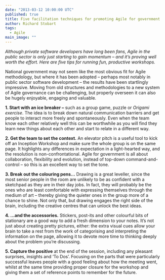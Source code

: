 ```yaml
---
date: "2013-03-12 10:00:00 UTC"
published: true
title: Five facilitation techniques for promoting Agile for government
author: Richard Stobart
tags: 
  - Agile
main_image: ""
---
```



*Although private software developers have long been fans, Agile in the public sector is only just starting to gain momentum – and it’s proving well worth the effort. Here are five tips for running fun, productive workshops.*

National government may not seem like the most obvious fit for Agile methodology, but where it has been adopted – perhaps most notably in public sector software development – the results have been startlingly impressive. Moving from old structures and methodologies to a new system of Agile governance can be challenging, but properly overseen it can also be hugely enjoyable, engaging and valuable.

**1. Start with an ice breaker –** such as a group game, puzzle or *Origami exercise*. The idea is to break down natural communication barriers and get people to interact more freely and spontaneously. Even when the team know each other relatively well this can be worthwhile as you will find they learn new things about each other and start to relate in a different way.

**2. Get the team to set the context.** An elevator pitch is a useful tool to kick off an Inception Workshop and make sure the whole group is on the same page. It highlights any differences in expectation in a light-hearted way, and the resolution is non-confrontational. Agile for government is all about collaboration, flexibility and evolution, instead of top-down command-and-control – so this is an excellent way to set the tone.

**3. Break out the colouring pens...** Drawing is a great leveller, since the most senior people in the room are unlikely to be as confident with a sketchpad as they are in their day jobs. In fact, they will probably be the ones who are least comfortable with expressing themselves through the medium of art – thereby giving the quieter ones in the group more of a chance to shine. Not only that, but drawing engages the right side of the brain, including the creative centres that can unlock the best ideas.

**4. …and the accessories.** Stickers, post-its and other colourful bits of stationary are a good way to add a fresh dimension to your notes. It’s not just about creating pretty pictures, either: the extra visual cues allow your brain to take a rest from the work of categorising and interpreting the information on the page, allowing it to devote more time to thinking deeply about the problem you’re discussing.

**5. Capture the positive** at the end of the session, including any pleasant surprises, insights and ‘To Dos’. Focusing on the parts that were particularly successful leaves people with a good feeling about how the meeting went, whilst at the same time providing proper closure for the workshop and giving them a set of reference points to remember for the future.
